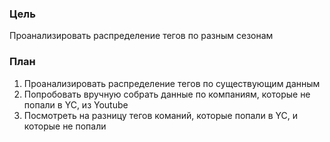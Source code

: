 ### Цель 
Проанализировать распределение тегов по разным сезонам
### План
1) Проанализировать распределение тегов по существующим данным
2) Попробовать вручную собрать данные по компаниям, которые не попали в YC, из Youtube
3) Посмотреть на разницу тегов команий, которые попали в YC, и которые не попали
